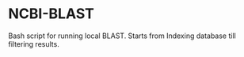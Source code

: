 # NCBI-BLAST
Bash script for running local BLAST. Starts from Indexing database till filtering results.
